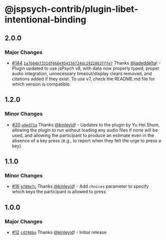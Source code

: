 # @jspsych-contrib/plugin-libet-intentional-binding

## 2.0.0

### Major Changes

- [#144](https://github.com/jspsych/jspsych-contrib/pull/144) [`1a7604b7331df666e954156724dc29228b37ffe7`](https://github.com/jspsych/jspsych-contrib/commit/1a7604b7331df666e954156724dc29228b37ffe7) Thanks [@jadeddelta](https://github.com/jadeddelta)! - Plugin updated to use jsPsych v8, with data now properly typed, proper audio integration, unnecessary timeout/display clears removed, and citations added if they exist. To use v7, check the README.md file for which version is compatible.

## 1.2.0

### Minor Changes

- [#20](https://github.com/jspsych/jspsych-contrib/pull/20) [`a9ed71a`](https://github.com/jspsych/jspsych-contrib/commit/a9ed71a67449213a690d4694f92c4fccbd2d59e8) Thanks [@kinleyid](https://github.com/kinleyid)! - Updates to the plugin by Yu Hei Shum, allowing the plugin to run without loading any audio files if none will be used, and allowing the participant to produce an estimate even in the absence of a key press (e.g., to report when they felt the urge to press a key).

## 1.1.0

### Minor Changes

- [#16](https://github.com/jspsych/jspsych-contrib/pull/16) [`bf80e7c`](https://github.com/jspsych/jspsych-contrib/commit/bf80e7c80d5786ac72f11f47d14b721696e6d68f) Thanks [@kinleyid](https://github.com/kinleyid)! - Add `choices` parameter to specify which keys the participant is allowed to press

## 1.0.0

### Major Changes

- [#12](https://github.com/jspsych/jspsych-contrib/pull/12) [`cd298ba`](https://github.com/jspsych/jspsych-contrib/commit/cd298ba7f55a8a31ec4794b1f883820e2c16070e) Thanks [@kinleyid](https://github.com/kinleyid)! - Initial release
